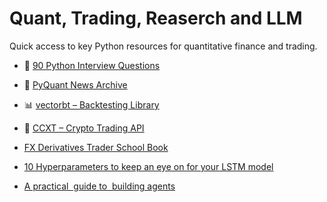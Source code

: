# Quant, Trading, Reaserch and LLM

Quick access to key Python resources for quantitative finance and trading.

- 📘 [90 Python Interview Questions](https://qfeuniversity.com/90-python-interview-questions/)  
- 📰 [PyQuant News Archive](https://www.pyquantnews.com/past-pyquant-newsletter-issues)  
- 📊 [vectorbt – Backtesting Library](https://vectorbt.dev/)  
- 💱 [CCXT – Crypto Trading API](https://docs.ccxt.com/#/)

- [FX Derivatives Trader School Book](https://gaussiandotblog.wordpress.com/wp-content/uploads/2018/02/wiley-trading-giles-peter-jewitt-fx-derivatives-trader-school-2015-wiley.pdf)
- [10 Hyperparameters to keep an eye on for your LSTM model](https://medium.com/geekculture/10-hyperparameters-to-keep-an-eye-on-for-your-lstm-model-and-other-tips-f0ff5b63fcd4)
- [A practical  guide to  building agents](https://cdn.openai.com/business-guides-and-resources/a-practical-guide-to-building-agents.pdf)
